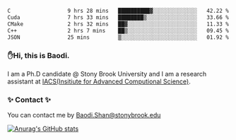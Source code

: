 <!--START_SECTION:waka-->

```txt
C                  9 hrs 28 mins   ██████████▓░░░░░░░░░░░░░░   42.22 %
Cuda               7 hrs 33 mins   ████████▒░░░░░░░░░░░░░░░░   33.66 %
CMake              2 hrs 32 mins   ██▓░░░░░░░░░░░░░░░░░░░░░░   11.33 %
C++                2 hrs 7 mins    ██▒░░░░░░░░░░░░░░░░░░░░░░   09.45 %
JSON               25 mins         ▒░░░░░░░░░░░░░░░░░░░░░░░░   01.92 %
```

<!--END_SECTION:waka-->

### ✋Hi, this is Baodi. 

I am a Ph.D candidate @ Stony Brook University and I am a research assistant at [IACS(Insitiute for Advanced Computional Science)](https://iacs.stonybrook.edu/).

### ✨ Contact ✨

You can contact me by [Baodi.Shan@stonybrook.edu](mailto:Baodi.Shan@stonybrook.edu)

[![Anurag's GitHub stats](https://github-readme-stats.vercel.app/api?username=lwshanbd&theme=jolly&show_icons=true&count_private=true&include_all_commits=true)](https://github.com/anuraghazra/github-readme-stats)



<!--
**lwshanbd/lwshanbd** is a ✨ _special_ ✨ repository because its `README.md` (this file) appears on your GitHub profile.

Here are some ideas to get you started:

- 🔭 I’m currently working on ...
- 🌱 I’m currently learning ...
- 👯 I’m looking to collaborate on ...
- 🤔 I’m looking for help with ...
- 💬 Ask me about ...
- 📫 How to reach me: ...
- 😄 Pronouns: ...
- ⚡ Fun fact: ...
-->
